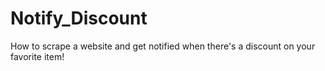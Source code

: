# Notify_Discount

How to scrape a website and get notified when there's a discount on your favorite item! 
